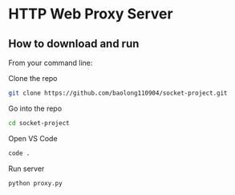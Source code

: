 # HTTP Web Proxy Server

## How to download and run
From your command line:

Clone the repo
```sh
git clone https://github.com/baolong110904/socket-project.git
```
Go into the repo
```sh
cd socket-project
```
Open VS Code
```sh
code .
```
Run server
```sh
python proxy.py
```